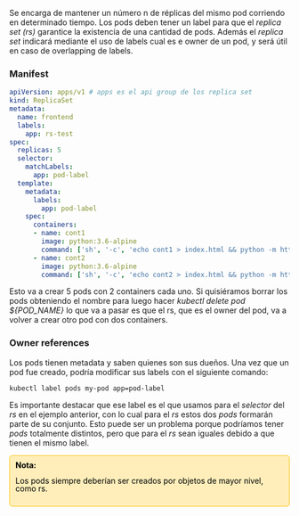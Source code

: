 Se encarga de mantener un número n de réplicas del mismo pod corriendo en determinado tiempo. Los pods deben tener un label para que el _replica set (rs)_ garantice la existencía de una cantidad de pods. Además el _replica set_ indicará mediante el uso de labels cual es e owner de un pod, y será útil en caso de overlapping de labels.

### Manifest

```yaml
apiVersion: apps/v1 # apps es el api group de los replica set
kind: ReplicaSet
metadata:
  name: frontend
  labels:
    app: rs-test
spec:
  replicas: 5
  selector:
    matchLabels:
      app: pod-label
  template:
    metadata:
      labels:
        app: pod-label
    spec:
      containers:
      - name: cont1
        image: python:3.6-alpine
        command: ['sh', '-c', 'echo cont1 > index.html && python -m http.server 8082']
	  - name: cont2
        image: python:3.6-alpine
        command: ['sh', '-c', 'echo cont2 > index.html && python -m http.server 8083']
```

Esto va a crear 5 pods con 2 containers cada uno. Si quisiéramos borrar los pods obteniendo el  nombre para luego hacer _kubectl delete pod ${POD_NAME}_ lo que va a pasar es que el rs, que es el owner del pod, va a volver a crear otro pod con dos containers.

### Owner references
Los pods tienen metadata y saben quienes son sus dueños. 
Una vez que un pod fue creado, podría modificar sus labels con el siguiente comando:
```shell
kubectl label pods my-pod app=pod-label
```
Es importante destacar que ese label es el que usamos para el _selector_ del _rs_ en el ejemplo anterior, con lo cual para el _rs_ estos dos _pods_ formarán parte de su conjunto. Esto puede ser un problema porque podríamos tener _pods_ totalmente distintos, pero que para el _rs_ sean iguales debido a que tienen el mismo label.

<div style="background-color: #ffeeba; padding: 10px; border: 1px solid #ffc107; border-radius: 5px; line-height: 1.0;">  
    <strong><span style="color: black;">Nota:</span></strong>  
    <p><span style="color: black;">Los pods siempre deberían ser creados por objetos de mayor nivel, como rs.</span></p>  
</div>
